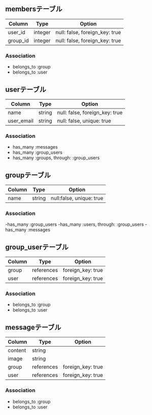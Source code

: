 ## membersテーブル

|Column|Type|Option|
|------|----|------|
|user_id|integer|null: false, foreign_key: true|
|group_id|integer|null: false, foreign_key: true|

### Association
- belongs_to :group
- belongs_to :user

## userテーブル
|Column|Type|Option|
|------|----|------|
|name|string|null: false, foreign_key: true|
|user_email|string|null: false, unique: true|

### Association
- has_many :messages
- has_many :group_users
- has_many :groups, through: :group_users

## groupテーブル
|Column|Type|Option|
|------|----|------|
|name|string|null:false, unique: true|

### Association
-has_many :group_users
-has_many :users, through: :group_users
-has_many :messages

## group_userテーブル
|Column|Type|Option|
|------|----|------|
|group|references|foreign_key: true|
|user|references|foreign_key: true|

### Association
- belongs_to :group
- belongs_to :user

## messageテーブル
|Column|Type|Option|
|------|----|------|
|content|string|
|image|string|
|group|references|foreign_key: true|
|user|references|foreign_key: true|

### Association
- belongs_to :group
- belongs_to :user
